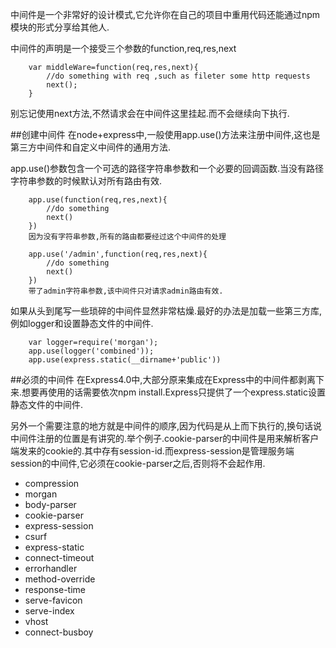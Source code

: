 中间件是一个非常好的设计模式,它允许你在自己的项目中重用代码还能通过npm模块的形式分享给其他人.

中间件的声明是一个接受三个参数的function,req,res,next

		var middleWare=function(req,res,next){
			//do something with req ,such as fileter some http requests
			next();
		}

别忘记使用next方法,不然请求会在中间件这里挂起.而不会继续向下执行.

##创建中间件
在node+express中,一般使用app.use()方法来注册中间件,这也是第三方中间件和自定义中间件的通用方法.

app.use()参数包含一个可选的路径字符串参数和一个必要的回调函数.当没有路径字符串参数的时候默认对所有路由有效.

		app.use(function(req,res,next){
			//do something
			next()
		})
		因为没有字符串参数,所有的路由都要经过这个中间件的处理

		app.use('/admin',function(req,res,next){
			//do something
			next()
		})
		带了admin字符串参数,该中间件只对请求admin路由有效.

如果从头到尾写一些琐碎的中间件显然非常枯燥.最好的办法是加载一些第三方库,例如logger和设置静态文件的中间件.

		var logger=require('morgan');
		app.use(logger('combined'));
		app.use(express.static(__dirname+'public'))

##必须的中间件
在Express4.0中,大部分原来集成在Express中的中间件都剥离下来.想要再使用的话需要依次npm install.Express只提供了一个express.static设置静态文件的中间件.

另外一个需要注意的地方就是中间件的顺序,因为代码是从上而下执行的,换句话说中间件注册的位置是有讲究的.举个例子.cookie-parser的中间件是用来解析客户端发来的cookie的.其中存有session-id.而express-session是管理服务端session的中间件,它必须在cookie-parser之后,否则将不会起作用.

* compression
* morgan
* body-parser
* cookie-parser
* express-session
* csurf
* express-static
* connect-timeout
* errorhandler
* method-override
* response-time
* serve-favicon
* serve-index
* vhost
* connect-busboy